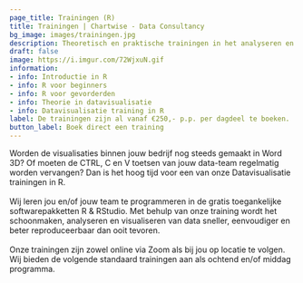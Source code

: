 ```yaml
---
page_title: Trainingen (R)
title: Trainingen | Chartwise - Data Consultancy
bg_image: images/trainingen.jpg
description: Theoretisch en praktische trainingen in het analyseren en visualiseren van data met R.
draft: false
image: https://i.imgur.com/72WjxuN.gif
information:
- info: Introductie in R
- info: R voor beginners
- info: R voor gevorderden
- info: Theorie in datavisualisatie
- info: Datavisualisatie training in R
label: De trainingen zijn al vanaf €250,- p.p. per dagdeel te boeken.
button_label: Boek direct een training
---
```

Worden de visualisaties binnen jouw bedrijf nog steeds gemaakt in Word 3D? Of moeten de CTRL, C en V toetsen van jouw data-team regelmatig worden vervangen? Dan is het hoog tijd voor een van onze Datavisualisatie trainingen in R. 
  <br />
  <br />
Wij leren jou en/of jouw team te programmeren in de gratis toegankelijke softwarepakketten R & RStudio. Met behulp van onze training wordt het schoonmaken, analyseren en visualiseren van data sneller, eenvoudiger en beter reproduceerbaar dan ooit tevoren. 
  <br />
  <br />
Onze trainingen zijn zowel online via Zoom als bij jou op locatie te volgen. Wij bieden de volgende standaard trainingen aan als ochtend en/of middag programma.
    
